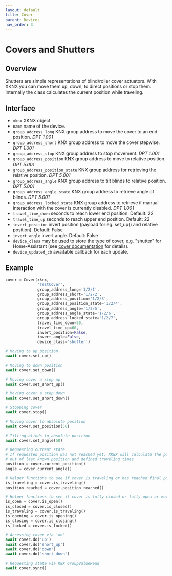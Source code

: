 ```yaml
---
layout: default
title: Cover
parent: Devices
nav_order: 3
---
```


# [](#header-1)Covers and Shutters

## [](#header-2)Overview

Shutters are simple representations of blind/roller cover actuators. With XKNX you can move them up, down, to direct positions or stop them. Internally the class calculates the current position while traveling.

## [](#header-2)Interface

- `xknx` XKNX object.
- `name` name of the device.
- `group_address_long` KNX group address to move the cover to an end position. *DPT 1.001*
- `group_address_short` KNX group address to move the cover stepwise. *DPT 1.001*
- `group_address_stop` KNX group address to stop movement. *DPT 1.001*
- `group_address_position` KNX group address to move to relative position. *DPT 5.001*
- `group_address_position_state` KNX group address for retrieving the relative position. *DPT 5.001*
- `group_address_angle` KNX group address to tilt blinds to relative position. *DPT 5.001*
- `group_address_angle_state` KNX group address to retrieve angle of blinds. *DPT 5.001*
- `group_address_locked_state` KNX group address to retrieve if manual interaction with the cover is currently disabled. *DPT 1.001*
- `travel_time_down` seconds to reach lower end position. Default: 22
- `travel_time_up` seconds to reach upper end position. Default: 22
- `invert_position` invert position (payload for eg. set_up() and relative position). Default: False
- `invert_angle` invert angle. Default: False
- `device_class` may be used to store the type of cover, e.g. "shutter" for Home-Assistant (see [cover documentation](https://www.home-assistant.io/integrations/cover/) for details).
- `device_updated_cb` awaitable callback for each update.

## [](#header-2)Example

```python
cover = Cover(xknx,
              'TestCover',
              group_address_long='1/2/1',
              group_address_short='1/2/2',
              group_address_position='1/2/3',
              group_address_position_state='1/2/4',
              group_address_angle='1/2/5',
              group_address_angle_state='1/2/6',
              group_address_locked_state='1/2/7',
              travel_time_down=50,
              travel_time_up=60,
              invert_position=False,
              invert_angle=False,
              device_class='shutter')

# Moving to up position
await cover.set_up()

# Moving to down position
await cover.set_down()

# Moving cover a step up
await cover.set_short_up()

# Moving cover a step down
await cover.set_short_down()

# Stopping cover
await cover.stop()

# Moving cover to absolute position
await cover.set_position(50)

# Tilting blinds to absolute position
await cover.set_angle(50)

# Requesting current state
# If requested position was not reached yet, XKNX will calculate the position
# out of last known position and defined traveling times
position = cover.current_position()
angle = cover.current_angle()

# Helper functions to see if cover is traveling or has reached final position
is_traveling = cover.is_traveling()
position_reached = cover.position_reached()

# Helper functions to see if cover is fully closed or fully open or moving
is_open = cover.is_open()
is_closed = cover.is_closed()
is_traveling = cover.is_traveling()
is_opening = cover.is_opening()
is_closing = cover.is_closing()
is_locked = cover.is_locked()

# Accessing cover via 'do'
await cover.do('up')
await cover.do('short_up')
await cover.do('down')
await cover.do('short_down')

# Requesting state via KNX GroupValueRead
await cover.sync()
```

